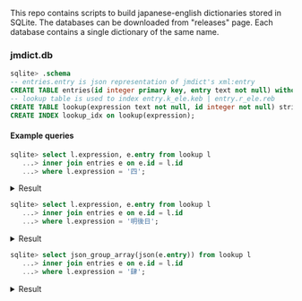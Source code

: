 This repo contains scripts to build japanese-english dictionaries stored in SQLite. The databases can be downloaded from "releases" page. Each database contains a single dictionary of the same name.

### jmdict.db

```sql
sqlite> .schema
-- entries.entry is json representation of jmdict's xml:entry
CREATE TABLE entries(id integer primary key, entry text not null) without rowid, strict;
-- lookup table is used to index entry.k_ele.keb | entry.r_ele.reb
CREATE TABLE lookup(expression text not null, id integer not null) strict;
CREATE INDEX lookup_idx on lookup(expression);
```

#### Example queries

```sql
sqlite> select l.expression, e.entry from lookup l
   ...> inner join entries e on e.id = l.id
   ...> where l.expression = '四';
```
<details><summary>Result</summary>
<table>
  <tr>
    <td> expression </td>
    <td> entry </td>
  </tr>
  <tr>
    <td> 四 </td>
<td>

```json
{
  "k_ele": [
    {"ke_pri": ["ichi1", "news1", "nf01"], "keb": "四"},
    {"keb": "４"},
    {"keb": "肆"}
  ],
  "r_ele": [
    {"re_pri": ["ichi1"], "reb": "し"},
    {
      "re_pri": ["ichi1", "news1", "nf01"],
      "re_restr": ["四"],
      "reb": "よん"
    },
    {"re_restr": ["四"], "reb": "よ"}
  ],
  "sense": [
    {
      "gloss": ["four", "4"],
      "pos": ["numeric"],
      "s_inf": ["肆 is used in legal documents"]
    }
  ]
}
```

</td>
  </tr>
  <tr>
    <td> 四 </td>
<td>

```json
{
  "k_ele": [
    {"keb": "四"}
  ],
  "r_ele": [
    {"reb": "スー"}
  ],
  "sense": [
    {
      "gloss": ["four"],
      "pos": ["numeric"]
    }
  ]
}
```

</td>
  </tr>
</table>
</details>

```sql
sqlite> select l.expression, e.entry from lookup l
   ...> inner join entries e on e.id = l.id
   ...> where l.expression = '明後日';
```
<details><summary>Result</summary>
<table>
<tr>
<td> expression </td> <td> entry </td>
</tr>
<tr>
<td> 明後日 </td>
<td>

```json
{
  "k_ele": [
    {
      "ke_pri": ["ichi1"],
      "keb": "明後日"
    }
  ],
  "r_ele": [
    {
      "re_pri": ["ichi1"],
      "reb": "あさって"
    },
    {
      "re_pri": ["ichi1"],
      "reb": "みょうごにち"
    }
  ],
  "sense": [
    {
      "gloss": ["day after tomorrow"],
      "pos": ["noun (common) (futsuumeishi)", "adverb (fukushi)"]
    },
    {
      "gloss": ["wrong (e.g. direction)"],
      "pos": ["nouns which may take the genitive case particle 'no'"],
      "stagr": ["あさって"],
      "xref": ["あさっての方を向く"]
    }
  ]
}
```

</td>
</tr>
</table>
</details>

```sql
sqlite> select json_group_array(json(e.entry)) from lookup l
   ...> inner join entries e on e.id = l.id
   ...> where l.expression = '肆';
```
<details><summary>Result</summary>

```json
[
  {
    "k_ele": [
      {"ke_pri": ["ichi1", "news1", "nf01"], "keb": "四"},
      {"keb": "４"},
      {"keb": "肆"}
    ],
    "r_ele": [
      {
        "re_pri": [
          "ichi1"
        ],
        "reb": "し"
      },
      {
        "re_pri": [
          "ichi1",
          "news1",
          "nf01"
        ],
        "re_restr": [
          "四"
        ],
        "reb": "よん"
      },
      {
        "re_restr": [
          "四"
        ],
        "reb": "よ"
      }
    ],
    "sense": [
      {
        "gloss": [
          "four",
          "4"
        ],
        "pos": [
          "numeric"
        ],
        "s_inf": [
          "肆 is used in legal documents"
        ]
      }
    ]
  },
  {
    "k_ele": [
      {
        "keb": "恣"
      },
      {
        "keb": "擅"
      },
      {
        "keb": "縦"
      },
      {
        "keb": "肆"
      }
    ],
    "r_ele": [
      {
        "reb": "ほしいまま"
      }
    ],
    "sense": [
      {
        "gloss": [
          "selfish",
          "self-indulgent",
          "arbitrary"
        ],
        "misc": [
          "word usually written using kana alone"
        ],
        "pos": [
          "adjectival nouns or quasi-adjectives (keiyodoshi)"
        ]
      }
    ]
  }
]
```

</details>
